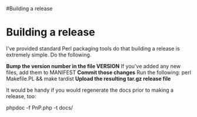 #Building a release

# Building a release #

I've provided standard Perl packaging tools do that building a release is extremely simple. Do the following.

**Bump the version number in the file VERSION** If you've added any new files, add them to MANIFEST
**Commit those changes** Run the following: perl Makefile.PL && make tardist
**Upload the resulting tar.gz release file**

It would be handy if you would regenerate the docs prior to making a release, too:

phpdoc -f PnP.php -t docs/